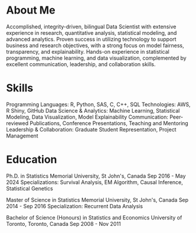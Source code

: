 # About Me
Accomplished, integrity-driven, bilingual Data Scientist with extensive experience in research, quantitative analysis, statistical modeling, and advanced analytics. Proven success in utilizing technology to support business and research objectives, with a strong focus on model fairness, transparency, and explainability. Hands-on experience in statistical programming, machine learning, and data visualization, complemented by excellent communication, leadership, and collaboration skills.

# Skills

Programming Languages: R, Python, SAS, C, C++, SQL
Technologies: AWS, R Shiny, GitHub
Data Science & Analytics: Machine Learning, Statistical Modeling, Data Visualization, Model Explainability
Communication: Peer-reviewed Publications, Conference Presentations, Teaching and Mentoring
Leadership & Collaboration: Graduate Student Representation, Project Management

# Education

Ph.D. in Statistics
Memorial University, St John's, Canada
Sep 2016 - May 2024
Specializations: Survival Analysis, EM Algorithm, Causal Inference, Statistical Genetics

Master of Science in Statistics
Memorial University, St John's, Canada
Sep 2014 - Sep 2016
Specialization: Recurrent Data Analysis

Bachelor of Science (Honours) in Statistics and Economics
University of Toronto, Toronto, Canada
Sep 2008 - Nov 2011
